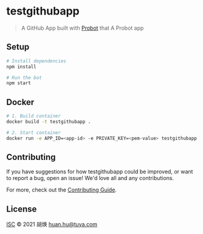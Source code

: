 # testgithubapp

> A GitHub App built with [Probot](https://github.com/probot/probot) that A Probot app

## Setup

```sh
# Install dependencies
npm install

# Run the bot
npm start
```

## Docker

```sh
# 1. Build container
docker build -t testgithubapp .

# 2. Start container
docker run -e APP_ID=<app-id> -e PRIVATE_KEY=<pem-value> testgithubapp
```

## Contributing

If you have suggestions for how testgithubapp could be improved, or want to report a bug, open an issue! We'd love all and any contributions.

For more, check out the [Contributing Guide](CONTRIBUTING.md).

## License

[ISC](LICENSE) © 2021 胡焕 <huan.hu@tuya.com>
